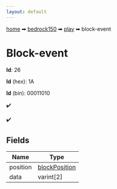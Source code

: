 ```yaml
---
layout: default
---
```


[home](/) ➡ [bedrock150](/protocol/bedrock150) ➡ [play](/protocol/bedrock150/play) ➡ block-event

# Block-event

**Id**: 26

**Id** (hex): 1A

**Id** (bin): 00011010

✔️

✔️

## Fields

Name | Type
---|---
position | [blockPosition](/protocol/bedrock150/types/block-position)
data | varint[2]

